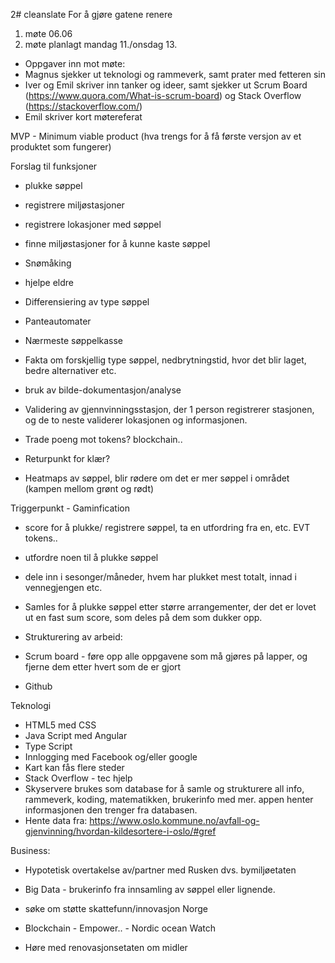 2# cleanslate
For å gjøre gatene renere

1. møte 06.06
2. møte planlagt mandag 11./onsdag 13.
- Oppgaver inn mot møte:
- Magnus sjekker ut teknologi og rammeverk, samt prater med fetteren sin
- Iver og Emil skriver inn tanker og ideer, samt sjekker ut Scrum Board (https://www.quora.com/What-is-scrum-board) og Stack Overflow (https://stackoverflow.com/)
- Emil skriver kort møtereferat

MVP - Minimum viable product (hva trengs for å få første versjon av et produktet som fungerer)

Forslag til funksjoner 
-   plukke søppel
-   registrere miljøstasjoner
-   registrere lokasjoner med søppel
-   finne miljøstasjoner for å kunne kaste søppel
-   Snømåking
-   hjelpe eldre
-   Differensiering av type søppel
-   Panteautomater
-   Nærmeste søppelkasse
-   Fakta om forskjellig type søppel, nedbrytningstid, hvor det blir laget, bedre alternativer etc.
-   bruk av bilde-dokumentasjon/analyse
-   Validering av gjennvinningsstasjon, der 1 person registrerer stasjonen, og de to neste validerer lokasjonen og informasjonen.
-   Trade poeng mot tokens? blockchain..
-   Returpunkt for klær?

-   Heatmaps av søppel, blir rødere om det er mer søppel i området (kampen mellom grønt og rødt)

Triggerpunkt - Gaminfication
-   score for å plukke/ registrere søppel, ta en utfordring fra en, etc. EVT tokens..
-   utfordre noen til å plukke søppel
-   dele inn i sesonger/måneder, hvem har plukket mest totalt, innad i vennegjengen etc.
-   Samles for å plukke søppel etter større arrangementer, der det er lovet ut en fast sum score, som deles på dem som dukker opp.

- Strukturering av arbeid:
-   Scrum board - føre opp alle oppgavene som må gjøres på lapper, og fjerne dem etter hvert som de er gjort
- Github

Teknologi
- HTML5 med CSS
- Java Script med Angular
- Type Script
- Innlogging med Facebook og/eller google
- Kart kan fås flere steder
-   Stack Overflow - tec hjelp
- Skyservere brukes som database for å samle og strukturere all info, rammeverk, koding, matematikken, brukerinfo med mer. appen henter informasjonen den trenger fra databasen.
- Hente data fra: https://www.oslo.kommune.no/avfall-og-gjenvinning/hvordan-kildesortere-i-oslo/#gref

Business:
- Hypotetisk overtakelse av/partner med Rusken dvs. bymiljøetaten
- Big Data - brukerinfo fra innsamling av søppel eller lignende. 
- søke om støtte skattefunn/innovasjon Norge
- Blockchain - Empower.. - Nordic ocean Watch

- Høre med renovasjonsetaten om midler

